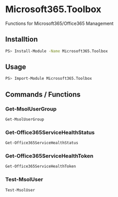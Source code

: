 # Microsoft365.Toolbox
Functions for Microsoft365/Office365 Management

## Installtion
```bash
PS> Install-Module -Name Microsoft365.Toolbox
```
## Usage
```bash
PS> Import-Module Microsoft365.Toolbox
```

## Commands / Functions

### Get-MsolUserGroup
```bash
Get-MsolUserGroup
```
### Get-Office365ServiceHealthStatus
```bash
Get-Office365ServiceHealthStatus
```
### Get-Office365ServiceHealthToken
```bash
Get-Office365ServiceHealthToken
```
### Test-MsolUser
```bash
Test-MsolUser
```
